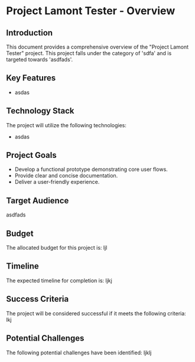 # Project Lamont Tester - Overview

## Introduction
This document provides a comprehensive overview of the "Project Lamont Tester" project.  This project falls under the category of 'sdfa' and is targeted towards 'asdfads'.

## Key Features
* asdas

## Technology Stack
The project will utilize the following technologies:
* asdas

## Project Goals
* Develop a functional prototype demonstrating core user flows.
* Provide clear and concise documentation.
* Deliver a user-friendly experience.

## Target Audience
asdfads

## Budget
The allocated budget for this project is: ljl

## Timeline
The expected timeline for completion is: ljkj

## Success Criteria
The project will be considered successful if it meets the following criteria:
lkj

## Potential Challenges
The following potential challenges have been identified:
ljklj